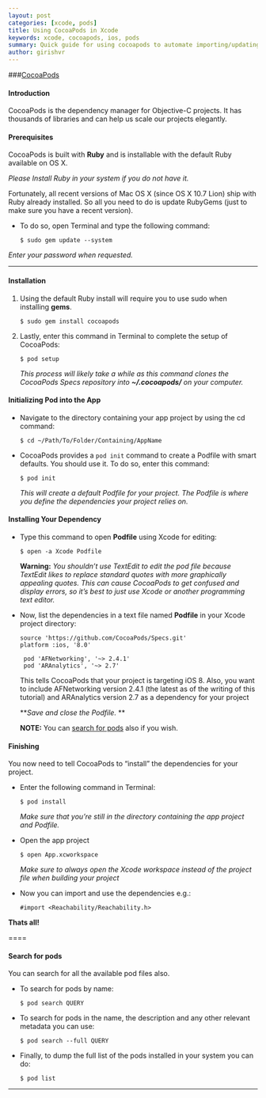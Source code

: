 ```yaml
---
layout: post
categories: [xcode, pods]
title: Using CocoaPods in Xcode
keywords: xcode, cocoapods, ios, pods
summary: Quick guide for using cocoapods to automate importing/updating dependencies in your xcode projects.
author: girishvr
---
```




###[CocoaPods](http://cocoapods.org/)

#### Introduction
CocoaPods is the dependency manager for Objective-C projects. It has thousands of libraries and can help us scale our projects elegantly.

#### Prerequisites
CocoaPods is built with **Ruby** and is installable with the default Ruby available on OS X. 

*Please Install Ruby in your system if you do not have it.*

Fortunately, all recent versions of Mac OS X (since OS X 10.7 Lion) ship with Ruby already installed. So all you need to do is update RubyGems (just to make sure you have a recent version).

 - To do so, open Terminal and type the following command:

    `$ sudo gem update --system`

*Enter your password when requested.*

-----
#### Installation

1. Using the default Ruby install will require you to use sudo when installing **gems**. 

     `$ sudo gem install cocoapods`

2. Lastly, enter this command in Terminal to complete the setup of CocoaPods:

     `$ pod setup`

   *This process will likely take a while as this command clones the CocoaPods Specs repository into  **~/.cocoapods/**  on your computer.*



#### Initializing Pod into the App

- Navigate to the directory containing your app project by using the cd command:

    `$ cd ~/Path/To/Folder/Containing/AppName`


- CocoaPods provides a `pod init` command to create a Podfile with smart defaults. You should use it.
To do so, enter this command:

    `$ pod init`

     *This will create a default Podfile for your project. The Podfile is where you define the dependencies your project relies on.*



#### Installing Your Dependency

* Type this command to open **Podfile** using Xcode for editing:

    `$ open -a Xcode Podfile`

    **Warning:** *You shouldn’t use TextEdit to edit the pod file because TextEdit likes to replace standard quotes with more graphically appealing quotes. This can cause CocoaPods to get confused and display errors, so it’s best to just use Xcode or another programming text editor.*



* Now, list the dependencies in a text file named **Podfile** in your Xcode project directory:


  
      source 'https://github.com/CocoaPods/Specs.git' 
      platform :ios, '8.0'

       pod 'AFNetworking', '~> 2.4.1'
       pod 'ARAnalytics', '~> 2.7' 


  This tells CocoaPods that your project is targeting iOS 8.
Also, you want to include AFNetworking version 2.4.1 (the latest as of the writing of this tutorial) and ARAnalytics version 2.7 as a dependency for your project

    ***Save and close the Podfile.*
**

    **NOTE:** You can [search for pods](#search-for-pods) also if you wish.



#### Finishing

   You now need to tell CocoaPods to “install” the dependencies for your project. 

- Enter the following command in Terminal:

   `$ pod install`

   *Make sure that you’re still in the directory containing the app project and Podfile.*

- Open the app project
 
 
   `$ open App.xcworkspace`
   
  *Make sure to always open the Xcode workspace instead of the project file when building your project*


- Now you can import and use the dependencies e.g.:
  
      #import <Reachability/Reachability.h>
    
**Thats all!**

====


#### Search for pods
You can search for all the available pod files also.

- To search for pods by name:

    `$ pod search QUERY`

- To search for pods in the name, the description and any other relevant metadata you can use:

    `$ pod search --full QUERY`

- Finally, to dump the full list of the pods installed in your system you can do:

    `$ pod list`


------


